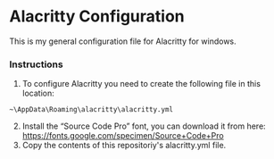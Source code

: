 # Alacritty Configuration

This is my general configuration file for Alacritty for windows. 

### Instructions

1. To configure Alacritty you need to create the following file in this location:

```
~\AppData\Roaming\alacritty\alacritty.yml
```

2. Install the “Source Code Pro” font, you can download it from here: https://fonts.google.com/specimen/Source+Code+Pro 
3. Copy the contents of this repositoriy's alacritty.yml file.

